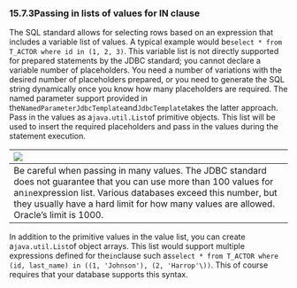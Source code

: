 ### 15.7.3Passing in lists of values for IN clause

The SQL standard allows for selecting rows based on an expression that includes a variable list of values. A typical example would be`select * from T_ACTOR where id in (1, 2, 3)`. This variable list is not directly supported for prepared statements by the JDBC standard; you cannot declare a variable number of placeholders. You need a number of variations with the desired number of placeholders prepared, or you need to generate the SQL string dynamically once you know how many placeholders are required. The named parameter support provided in the`NamedParameterJdbcTemplate`and`JdbcTemplate`takes the latter approach. Pass in the values as a`java.util.List`of primitive objects. This list will be used to insert the required placeholders and pass in the values during the statement execution.

| ![](http://docs.spring.io/spring/docs/5.0.0.M5/spring-framework-reference/html/images/note.png.pagespeed.ce.9zQ_1wVwzR.png) |
| :--- |
| Be careful when passing in many values. The JDBC standard does not guarantee that you can use more than 100 values for an`in`expression list. Various databases exceed this number, but they usually have a hard limit for how many values are allowed. Oracle’s limit is 1000. |

In addition to the primitive values in the value list, you can create a`java.util.List`of object arrays. This list would support multiple expressions defined for the`in`clause such as`select * from T_ACTOR where (id, last_name) in ((1, 'Johnson'), (2, 'Harrop'\))`. This of course requires that your database supports this syntax.

